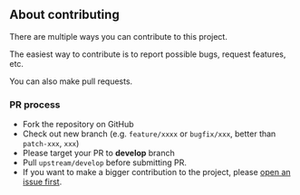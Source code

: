 ## About contributing

There are multiple ways you can contribute to this project.

The easiest way to contribute is to report possible bugs, request features, etc.

You can also make pull requests.

### PR process
* Fork the repository on GitHub
* Check out new branch (e.g. `feature/xxxx` or `bugfix/xxx`, better than `patch-xxx`, `xxx`)
* Please target your PR to **develop** branch
* Pull `upstream/develop` before submitting PR.
* If you want to make a bigger contribution to the project, please [open an issue first](https://github.com/sgr-ksmt/PullToDismiss/issues/new).
